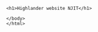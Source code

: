 <!DOCTYPE html>
<html>
  <body>
    
    <h1>Highlander website NJIT</h1>
    
    </body>
    </html>
    


